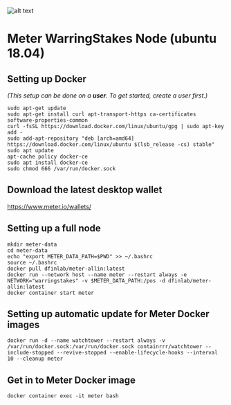 ![alt text](https://avatars.githubusercontent.com/u/50934298?s=200&v=4)

# Meter WarringStakes Node (ubuntu 18.04)
## Setting up Docker  
*(This setup can be done on a **user**. To get started, create a user first.)*  

`sudo apt-get update`  
`sudo apt-get install curl apt-transport-https ca-certificates software-properties-common`  
`curl -fsSL https://download.docker.com/linux/ubuntu/gpg | sudo apt-key add -`  
`sudo add-apt-repository "deb [arch=amd64] https://download.docker.com/linux/ubuntu $(lsb_release -cs) stable"`  
`sudo apt update`  
`apt-cache policy docker-ce`  
`sudo apt install docker-ce`  
`sudo chmod 666 /var/run/docker.sock`  

## Download the latest desktop wallet
https://www.meter.io/wallets/

## Setting up a full node
`mkdir meter-data`  
`cd meter-data`  
`echo "export METER_DATA_PATH=$PWD" >> ~/.bashrc`  
`source ~/.bashrc`  
`docker pull dfinlab/meter-allin:latest`  
`docker run --network host --name meter --restart always -e NETWORK="warringstakes" -v $METER_DATA_PATH:/pos -d dfinlab/meter-allin:latest`  
`docker container start meter`  

## Setting up automatic update for Meter Docker images
`docker run -d --name watchtower --restart always -v /var/run/docker.sock:/var/run/docker.sock containrrr/watchtower --include-stopped --revive-stopped --enable-lifecycle-hooks --interval 10 --cleanup meter`  

## Get in to Meter Docker image  
`docker container exec -it meter bash`  
